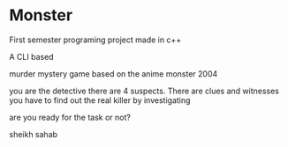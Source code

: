 # Monster
First semester programing project
made in c++ 

A CLI based 

murder mystery game based on the anime monster 2004 

you are the detective there are 4 suspects. There are clues and witnesses you have to find out the real killer by investigating 

are you ready for the task or not?


sheikh sahab 


